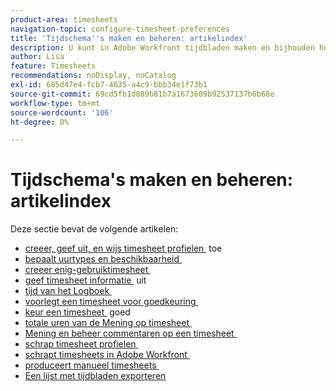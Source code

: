 ```yaml
---
product-area: timesheets
navigation-topic: configure-timesheet-preferences
title: 'Tijdschema''s maken en beheren: artikelindex'
description: U kunt in Adobe Workfront tijdbladen maken en bijhouden hoeveel tijd u aan het voltooien van uw werk besteedt. In de volgende artikelen vindt u meer informatie over het maken, bewerken en beheren van tijdbladen.
author: Lisa
feature: Timesheets
recommendations: noDisplay, noCatalog
exl-id: 605d47e4-fcb7-4635-a4c9-bbb34e1f73b1
source-git-commit: 69cd5fb1d089b81b7a1673609b92537137b6b68e
workflow-type: tm+mt
source-wordcount: '106'
ht-degree: 0%

---
```


# Tijdschema&#39;s maken en beheren: artikelindex

<!-- Audited: 4/2025 -->

Deze sectie bevat de volgende artikelen:

* [&#x200B; creeer, geef uit, en wijs timesheet profielen &#x200B;](../../timesheets/create-and-manage-timesheets/create-timesheet-profiles.md) toe
* [&#x200B; bepaalt uurtypes en beschikbaarheid &#x200B;](../../timesheets/create-and-manage-timesheets/define-hour-types-and-availability.md)
* [&#x200B; creeer enig-gebruiktimesheet &#x200B;](../../timesheets/create-and-manage-timesheets/create-tmshts.md)
* [&#x200B; geef timesheet informatie &#x200B;](../../timesheets/create-and-manage-timesheets/edit-timesheets.md) uit
* [&#x200B; tijd van het Logboek &#x200B;](../../timesheets/create-and-manage-timesheets/log-time.md)
* [&#x200B; voorlegt een timesheet voor goedkeuring &#x200B;](../../timesheets/create-and-manage-timesheets/submit-timesheet-for-approval.md)
* [&#x200B; keur een timesheet &#x200B;](../../timesheets/create-and-manage-timesheets/timesheet-approvals.md) goed
* [&#x200B; totale uren van de Mening op timesheet &#x200B;](../../timesheets/create-and-manage-timesheets/view-total-hours-timesheets.md)
* [&#x200B; Mening en beheer commentaren op een timesheet &#x200B;](../../timesheets/create-and-manage-timesheets/view-and-manage-comments-timesheets.md)
* [&#x200B; schrap timesheet profielen &#x200B;](../../timesheets/create-and-manage-timesheets/delete-timesheet-profiles.md)
* [&#x200B; schrapt timesheets in Adobe Workfront &#x200B;](../../timesheets/create-and-manage-timesheets/delete-timesheets.md)
* [&#x200B; produceert manueel timesheets &#x200B;](../../timesheets/create-and-manage-timesheets/manually-generate-timesheets.md)
* [Een lijst met tijdbladen exporteren](../../timesheets/create-and-manage-timesheets/export-timesheets.md)
